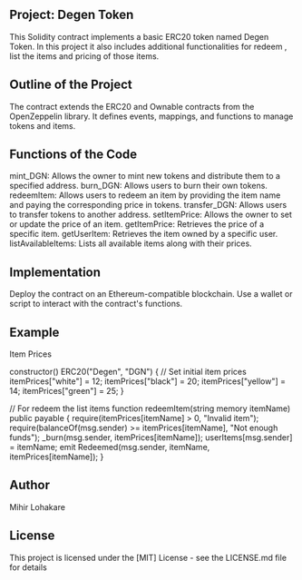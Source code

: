 ## Project: Degen Token ##
This Solidity contract implements a basic ERC20 token named Degen Token. In this project it also includes additional functionalities for redeem , list the items and pricing of those items.

## Outline of the Project ##
The contract extends the ERC20 and Ownable contracts from the OpenZeppelin library.
It defines events, mappings, and functions to manage tokens and items.

## Functions of the Code ##
mint_DGN: Allows the owner to mint new tokens and distribute them to a specified address.
burn_DGN: Allows users to burn their own tokens.
redeemItem: Allows users to redeem an item by providing the item name and paying the corresponding price in tokens.
transfer_DGN: Allows users to transfer tokens to another address.
setItemPrice: Allows the owner to set or update the price of an item.
getItemPrice: Retrieves the price of a specific item.
getUserItem: Retrieves the item owned by a specific user.
listAvailableItems: Lists all available items along with their prices.

## Implementation ##
Deploy the contract on an Ethereum-compatible blockchain.
Use a wallet or script to interact with the contract's functions.

## Example ##
Item Prices

 constructor() ERC20("Degen", "DGN") {
        // Set initial item prices
        itemPrices["white"] = 12;
        itemPrices["black"] = 20;
        itemPrices["yellow"] = 14;
        itemPrices["green"] = 25;
    }

// For redeem the list items 
function redeemItem(string memory itemName) public payable
{
        require(itemPrices[itemName] > 0, "Invalid item");
        require(balanceOf(msg.sender) >= itemPrices[itemName], "Not enough funds");
        _burn(msg.sender, itemPrices[itemName]);
        userItems[msg.sender] = itemName;
        emit Redeemed(msg.sender, itemName, itemPrices[itemName]);
        }


## Author ##
Mihir Lohakare 

## License ##
This project is licensed under the [MIT] License - see the LICENSE.md file for details
